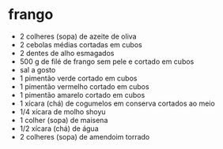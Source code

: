 # frango

- 2 colheres (sopa) de azeite de oliva
- 2 cebolas médias cortadas em cubos
- 2 dentes de alho esmagados
- 500 g de filé de frango sem pele e cortado em cubos
- sal a gosto
- 1 pimentão verde cortado em cubos
- 1 pimentão vermelho cortado em cubos
- 1 pimentão amarelo cortado em cubos
- 1 xícara (chá) de cogumelos em conserva cortados ao meio
- 1/4 xícara de molho shoyu
- 1 colher (sopa) de maisena
- 1/2 xícara (chá) de água
- 2 colheres (sopa) de amendoim torrado